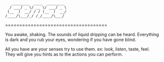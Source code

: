	                            
	   ________  ____  ________ 
	  / ___/ _ \/ __ \/ ___/ _ \
	 (__  )  __/ / / (__  )  __/
	/____/\___/_/ /_/____/\___/ 
	                            
====================================

You awake, shaking. The sounds of liquid dripping can be heard. Everything is dark and you rub your eyes, wondering if you have gone blind.

All you have are your senses try to use them. ex: look, listen, taste, feel. They will give you hints as to the actions you can perform.